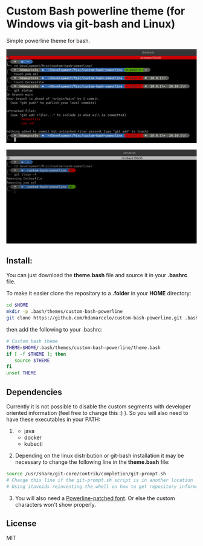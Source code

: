 # Custom Bash powerline theme (for Windows via git-bash and Linux)

Simple powerline theme for bash.

![ScreenShot-Complete](screenshot-complete.png "Complete layout") 

![ScreenShot-Compact](screenshot-compact.png "Compact layout")

## Install:

You can just download the **theme.bash** file and source it in your **.bashrc** file.

To make it easier clone the repository to a **.folder** in your **HOME** directory:

```bash
cd $HOME
mkdir -p .bash/themes/custom-bash-powerline
git clone https://github.com/hdamarcelo/custom-bash-powerline.git .bash/themes/custom-bash-powerline
```

then add the following to your .bashrc:

```bash
# Custom bash theme
THEME=$HOME/.bash/themes/custom-bash-powerline/theme.bash
if [ -f $THEME ]; then
   source $THEME
fi
unset THEME
```

## Dependencies

Currently it is not possible to disable the custom segments with developer oriented information (feel free to change this :) ). So you will also need to have these executables in your PATH:

1. * java
   * docker
   * kubectl

2. Depending on the linux distribution or git-bash installation it may be necessary to change the following line in the **theme.bash** file:
```bash
source /usr/share/git-core/contrib/completion/git-prompt.sh
# Change this line if the git-prompt.sh script is in another location
# Using itavoids reinventing the whell on how to get repository information
```

3. You will also need a
[Powerline-patched font](https://github.com/powerline/fonts). Or else the custom characters won't show properly.

## License

MIT